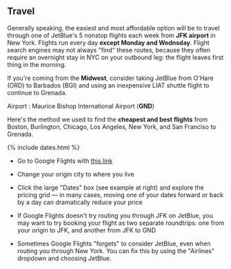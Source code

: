 ## Travel

Generally speaking, the easiest and most affordable option will be to travel through one of JetBlue's 5 nonstop flights each week from **JFK airport** in New York. Flights run every day **except Monday and Wednsday**. Flight search engines may not always "find" these routes, because they often require an overnight stay in NYC on your outbound leg: the flight leaves first thing in the morning.

If you're coming from the **Midwest**, consider taking JetBlue from O'Hare (ORD) to Barbados (BGI) and using an inexpensive LIAT shuttle flight to continue to Grenada.

Airport
: Maurice Bishop International Airport (**GND**)

Here's the method we used to find the **cheapest and best flights** from Boston, Burlington, Chicago, Los Angeles, New York, and San Franciso to Grenada.

{% include dates.html %}
* Go to Google Flights with [this link](https://www.google.com/flights#flt=BTV.GND.2019-03-14*GND.BTV.2019-03-18;c:USD;e:1;sd:1;t:f)

* Change your origin city to where you live

* Click the large "Dates" box (see example at right) and explore the pricing grid — in many cases, moving one of your dates forward or back by a day can dramatically reduce your price

* If Google Flights doesn't try routing you through JFK on JetBlue, you may want to try booking your flight as two separate roundtrips: one from your origin to JFK, and another from JFK to GND

* Sometimes Google Flights "forgets" to consider JetBlue, even when routing you through New York. You can fix this by using the "Airlines" dropdown and choosing JetBlue.

